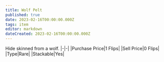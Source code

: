 ```yaml
---
title: Wolf Pelt
published: true
date: 2023-02-16T00:00:00.000Z
tags: item
editor: markdown
dateCreated: 2023-02-16T00:00:00.000Z
---
```


Hide skinned from a wolf. 
|-|-|
|Purchase Price|1 Flips|
|Sell Price|0 Flips|
|Type|Rare|
|Stackable|Yes|

